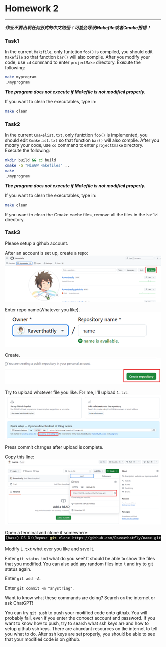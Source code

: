 # Homework 2

---
***作业不要出现任何形式的中文路径！可能会导致Makefile或者Cmake报错！***

### Task1 

In the current `Makefile`, only funtction `foo()` is compiled, you should edit `Makefile` so that function `bar()` will also complie. After you modify your code, use `cd` command to enter `projectMake` directory. Execute the following:

```bash
make myprogram
./myprogram
```
***The program does not execute if Makefile is not modified properly.***

If you want to clean the executables, type in:
```bash
make clean
```

### Task2

In the current `Cmakelist.txt`, only funtction `foo()` is implemented, you should edit `Cmakelist.txt` so that function `bar()` will also complie. After you modify your code, use `cd` command to enter `projectCmake` directory. Execute the following:

```bash
mkdir build && cd build
cmake -G "MinGW Makefiles" ..
make
./myprogram
```
***The program does not execute if Makefile is not modified properly.***

If you want to clean the executables, type in:
```bash
make clean
```


If you want to clean the Cmake cache files, remove all the files in the `build` directory.

### Task3

Please setup a github account. 

After an account is set up, create a repo:
![alt text](image.png)

Enter repo name(Whatever you like).
![alt text](image-1.png)

Create.
![alt text](image-2.png)

Try to upload whatever file you like. For me, I'll upload `1.txt`.
![alt text](image-3.png)

Press commit changes after upload is complete.

Copy this line:
![alt text](image-4.png)

Open a terminal and clone it somewhere:
![alt text](image-5.png)

Modify `1.txt` what ever you like and save it.

Enter `git status` and what do you see? It should be able to show the files that you modified. You can also add any random files into it and try to git status again.

Enter `git add -A`.

Enter `git commit -m "anystring"`.

Want to know what these commands are doing? Search on the internet or ask ChatGPT!

You can try `git push` to push your modified code onto github. You will probably fail, even if you enter the corroect account and password. If you want to know how to push, try to search what ssh keys are and how to setup github ssh keys. There are abundant resources on the internet to tell you what to do. After ssh keys are set properly, you should be able to see that your modified code is on github.